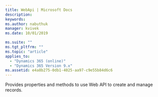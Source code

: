 ```yaml
---
title: WebApi | Microsoft Docs
description: 
keywords:
ms.author: nabuthuk
manager: kvivek
ms.date: 10/01/2019

ms.suite: ""
ms.tgt_pltfrm: ""
ms.topic: "article"
applies_to: 
  - "Dynamics 365 (online)"
  - "Dynamics 365 Version 9.x"
ms.assetid: e4a8b275-0db1-4025-aa97-c9e55b84d6c6
---
```


Provides properties and methods to use Web API to create and manage records.
